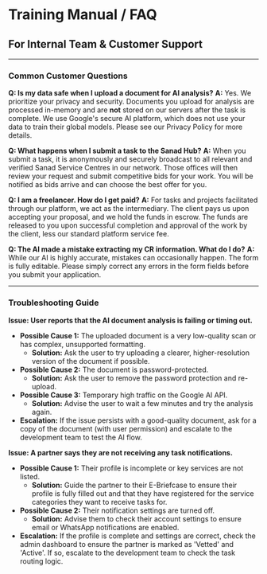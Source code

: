 # Training Manual / FAQ

## For Internal Team & Customer Support

---

### Common Customer Questions

**Q: Is my data safe when I upload a document for AI analysis?**
**A:** Yes. We prioritize your privacy and security. Documents you upload for analysis are processed in-memory and are **not** stored on our servers after the task is complete. We use Google's secure AI platform, which does not use your data to train their global models. Please see our Privacy Policy for more details.

**Q: What happens when I submit a task to the Sanad Hub?**
**A:** When you submit a task, it is anonymously and securely broadcast to all relevant and verified Sanad Service Centres in our network. Those offices will then review your request and submit competitive bids for your work. You will be notified as bids arrive and can choose the best offer for you.

**Q: I am a freelancer. How do I get paid?**
**A:** For tasks and projects facilitated through our platform, we act as the intermediary. The client pays us upon accepting your proposal, and we hold the funds in escrow. The funds are released to you upon successful completion and approval of the work by the client, less our standard platform service fee.

**Q: The AI made a mistake extracting my CR information. What do I do?**
**A:** While our AI is highly accurate, mistakes can occasionally happen. The form is fully editable. Please simply correct any errors in the form fields before you submit your application.

---

### Troubleshooting Guide

**Issue: User reports that the AI document analysis is failing or timing out.**
- **Possible Cause 1:** The uploaded document is a very low-quality scan or has complex, unsupported formatting.
  - **Solution:** Ask the user to try uploading a clearer, higher-resolution version of the document if possible.
- **Possible Cause 2:** The document is password-protected.
  - **Solution:** Ask the user to remove the password protection and re-upload.
- **Possible Cause 3:** Temporary high traffic on the Google AI API.
  - **Solution:** Advise the user to wait a few minutes and try the analysis again.
- **Escalation:** If the issue persists with a good-quality document, ask for a copy of the document (with user permission) and escalate to the development team to test the AI flow.

**Issue: A partner says they are not receiving any task notifications.**
- **Possible Cause 1:** Their profile is incomplete or key services are not listed.
  - **Solution:** Guide the partner to their E-Briefcase to ensure their profile is fully filled out and that they have registered for the service categories they want to receive tasks for.
- **Possible Cause 2:** Their notification settings are turned off.
  - **Solution:** Advise them to check their account settings to ensure email or WhatsApp notifications are enabled.
- **Escalation:** If the profile is complete and settings are correct, check the admin dashboard to ensure the partner is marked as 'Vetted' and 'Active'. If so, escalate to the development team to check the task routing logic.

    